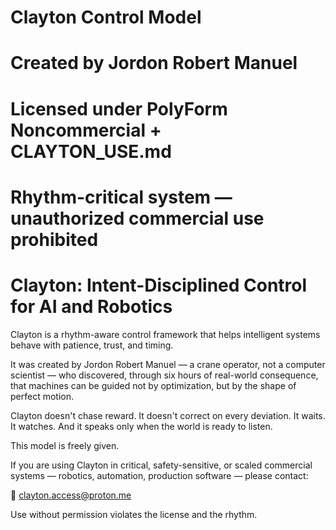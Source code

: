 # Clayton Control Model
# Created by Jordon Robert Manuel
# Licensed under PolyForm Noncommercial + CLAYTON_USE.md
# Rhythm-critical system — unauthorized commercial use prohibited


# Clayton: Intent-Disciplined Control for AI and Robotics

Clayton is a rhythm-aware control framework that helps intelligent systems behave with patience, trust, and timing.

It was created by Jordon Robert Manuel — a crane operator, not a computer scientist — who discovered, through six hours of real-world consequence, that machines can be guided not by optimization, but by the shape of perfect motion.

Clayton doesn't chase reward. It doesn't correct on every deviation. It waits. It watches. And it speaks only when the world is ready to listen.

This model is freely given.

If you are using Clayton in critical, safety-sensitive, or scaled commercial systems — robotics, automation, production software — please contact:

📧 clayton.access@proton.me

Use without permission violates the license and the rhythm.